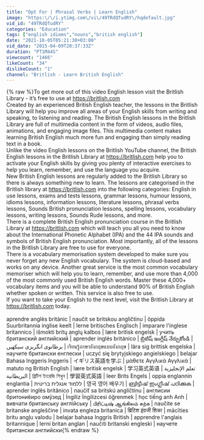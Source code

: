 ```yaml
---
title: "Opt For | Phrasal Verbs | Learn English"
image: "https:\/\/i.ytimg.com\/vi\/49TRdQTudRY\/hqdefault.jpg"
vid_id: "49TRdQTudRY"
categories: "Education"
tags: ["english idioms","nouns","british english"]
date: "2021-10-05T05:21:30+03:00"
vid_date: "2015-04-09T20:37:33Z"
duration: "PT1M44S"
viewcount: "1466"
likeCount: "34"
dislikeCount: "1"
channel: "Britlish - Learn British English"
---
```

{% raw %}To get more out of this video English lesson visit the Britlish Library - it’s free to use at <a rel="nofollow" target="blank" href="https://britlish.com">https://britlish.com</a><br />Created by an experienced British English teacher, the lessons in the Britlish Library will help you improve all areas of your English skills from writing and speaking, to listening and reading. The British English lessons in the Britlish Library are full of multimedia content in the form of videos, audio files, animations, and engaging image files. This multimedia content makes learning British English much more fun and engaging than simply reading text in a book.<br />Unlike the video English lessons on the Britlish YouTube channel, the British English lessons in the Britlish Library at <a rel="nofollow" target="blank" href="https://britlish.com">https://britlish.com</a> help you to activate your English skills by giving you plenty of interactive exercises to help you learn, remember, and use the language you acquire.<br />New British English lessons are regularly added to the Britlish Library so there is always something new to learn. The lessons are categorised in the Britlish library at <a rel="nofollow" target="blank" href="https://britlish.com">https://britlish.com</a> into the following categories: English in use lessons, exams and tests lessons, grammar lessons, humour lessons, idioms lessons, information lessons, literature lessons, phrasal verbs lessons, Sounds British pronunciation lessons, spelling lessons, vocabulary lessons, writing lessons, Sounds Rude lessons, and more.<br />There is a complete British English pronunciation course in the Britlish Library at <a rel="nofollow" target="blank" href="https://britlish.com">https://britlish.com</a> which will teach you all you need to know about the International Phonetic Alphabet (IPA) and the 44 IPA sounds and symbols of British English pronunciation. Most importantly, all of the lessons in the Britlish Library are free to use for everyone.<br />There is a vocabulary memorisation system developed to make sure you never forget any new English vocabulary. The system is cloud-based and works on any device. Another great service is the most common vocabulary memoriser which will help you to learn, remember, and use more than 4,000 of the most commonly used British English words. Master these 4,000+ vocabulary items and you will be able to understand 90% of British English whether spoken or written. This service is also free to use.<br />If you want to take your English to the next level, visit the Britlish Library at <a rel="nofollow" target="blank" href="https://britlish.com">https://britlish.com</a> today.<br /><br />aprendre anglès britànic | naučit se britskou angličtinu | õppida Suurbritannia inglise keelt | lerne britisches Englisch | imparare l'inglese britannico | išmokti britų anglų kalbos | lære britisk engelsk | учить британский английский | aprender inglés británico | బ్రిటిష్ ఇంగ్లీష్ నేర్చుకోండి | برطانوی انگریزی سیکھیں | เรียนรู้ภาษาอังกฤษแบบอังกฤษ | lära sig brittisk engelska | научите британски енглески | uczyć się brytyjskiego angielskiego | belajar Bahasa Inggeris Inggeris | イギリス英語を学ぶ | μάθετε Αγγλικά Αγγλικά | matuto ng British English | lære britisk engelsk | 学习英式英语 | تعلم الإنجليزية البريطانية | ব্রিটিশ ইংরেজি শিখুন | 學習英式英語 | leer Brits Engels | oppia englannin englantia | ללמוד אנגלית בריטית | 영국 영어 배우기 | ബ്രിട്ടീഷ് ഇംഗ്ലീഷ് പഠിക്കുക | aprender inglês britânico | naučiť sa britskú angličtinu | англисии бритониёиро омӯзед | İngiliz İngilizcesi öğrenmek | học tiếng anh Anh | вивчати британську англійську | பிரிட்டிஷ் ஆங்கிலம் கற்க | naučite se britanske angleščine | invata engleza britanica | ब्रिटिश इंग्रजी शिका | mācīties britu angļu valodu | belajar bahasa Inggris British | apprendre l'anglais britannique | lerni britan anglan | naučiti britanski engleski | научете британски английски{% endraw %}
